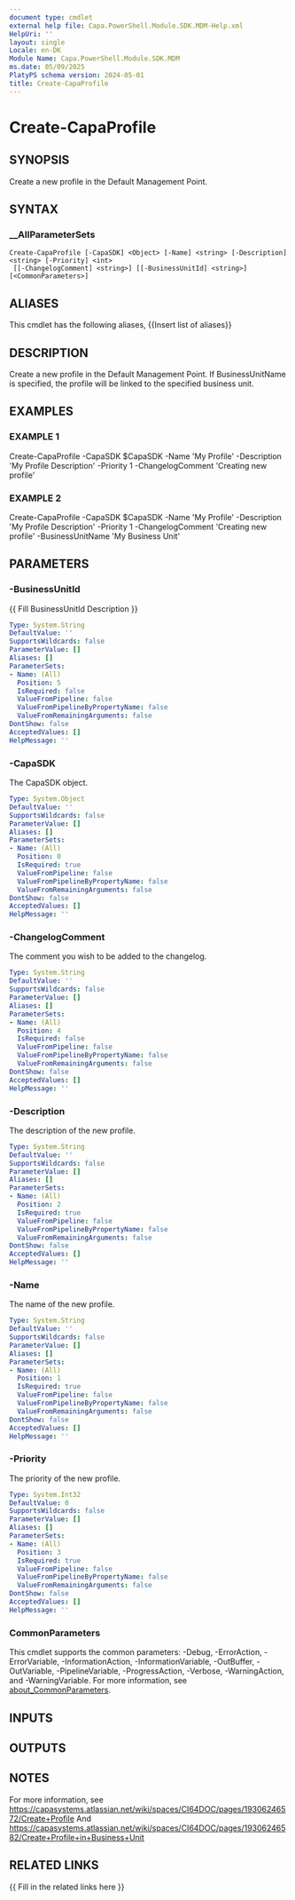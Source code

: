 ```yaml
---
document type: cmdlet
external help file: Capa.PowerShell.Module.SDK.MDM-Help.xml
HelpUri: ''
layout: single
Locale: en-DK
Module Name: Capa.PowerShell.Module.SDK.MDM
ms.date: 05/09/2025
PlatyPS schema version: 2024-05-01
title: Create-CapaProfile
---
```


# Create-CapaProfile

## SYNOPSIS

Create a new profile in the Default Management Point.

## SYNTAX

### __AllParameterSets

```
Create-CapaProfile [-CapaSDK] <Object> [-Name] <string> [-Description] <string> [-Priority] <int>
 [[-ChangelogComment] <string>] [[-BusinessUnitId] <string>] [<CommonParameters>]
```

## ALIASES

This cmdlet has the following aliases,
  {{Insert list of aliases}}

## DESCRIPTION

Create a new profile in the Default Management Point.
If BusinessUnitName is specified, the profile will be linked to the specified business unit.

## EXAMPLES

### EXAMPLE 1

Create-CapaProfile -CapaSDK $CapaSDK -Name 'My Profile' -Description 'My Profile Description' -Priority 1 -ChangelogComment 'Creating new profile'

### EXAMPLE 2

Create-CapaProfile -CapaSDK $CapaSDK -Name 'My Profile' -Description 'My Profile Description' -Priority 1 -ChangelogComment 'Creating new profile' -BusinessUnitName 'My Business Unit'

## PARAMETERS

### -BusinessUnitId

{{ Fill BusinessUnitId Description }}

```yaml
Type: System.String
DefaultValue: ''
SupportsWildcards: false
ParameterValue: []
Aliases: []
ParameterSets:
- Name: (All)
  Position: 5
  IsRequired: false
  ValueFromPipeline: false
  ValueFromPipelineByPropertyName: false
  ValueFromRemainingArguments: false
DontShow: false
AcceptedValues: []
HelpMessage: ''
```

### -CapaSDK

The CapaSDK object.

```yaml
Type: System.Object
DefaultValue: ''
SupportsWildcards: false
ParameterValue: []
Aliases: []
ParameterSets:
- Name: (All)
  Position: 0
  IsRequired: true
  ValueFromPipeline: false
  ValueFromPipelineByPropertyName: false
  ValueFromRemainingArguments: false
DontShow: false
AcceptedValues: []
HelpMessage: ''
```

### -ChangelogComment

The comment you wish to be added to the changelog.

```yaml
Type: System.String
DefaultValue: ''
SupportsWildcards: false
ParameterValue: []
Aliases: []
ParameterSets:
- Name: (All)
  Position: 4
  IsRequired: false
  ValueFromPipeline: false
  ValueFromPipelineByPropertyName: false
  ValueFromRemainingArguments: false
DontShow: false
AcceptedValues: []
HelpMessage: ''
```

### -Description

The description of the new profile.

```yaml
Type: System.String
DefaultValue: ''
SupportsWildcards: false
ParameterValue: []
Aliases: []
ParameterSets:
- Name: (All)
  Position: 2
  IsRequired: true
  ValueFromPipeline: false
  ValueFromPipelineByPropertyName: false
  ValueFromRemainingArguments: false
DontShow: false
AcceptedValues: []
HelpMessage: ''
```

### -Name

The name of the new profile.

```yaml
Type: System.String
DefaultValue: ''
SupportsWildcards: false
ParameterValue: []
Aliases: []
ParameterSets:
- Name: (All)
  Position: 1
  IsRequired: true
  ValueFromPipeline: false
  ValueFromPipelineByPropertyName: false
  ValueFromRemainingArguments: false
DontShow: false
AcceptedValues: []
HelpMessage: ''
```

### -Priority

The priority of the new profile.

```yaml
Type: System.Int32
DefaultValue: 0
SupportsWildcards: false
ParameterValue: []
Aliases: []
ParameterSets:
- Name: (All)
  Position: 3
  IsRequired: true
  ValueFromPipeline: false
  ValueFromPipelineByPropertyName: false
  ValueFromRemainingArguments: false
DontShow: false
AcceptedValues: []
HelpMessage: ''
```

### CommonParameters

This cmdlet supports the common parameters: -Debug, -ErrorAction, -ErrorVariable,
-InformationAction, -InformationVariable, -OutBuffer, -OutVariable, -PipelineVariable,
-ProgressAction, -Verbose, -WarningAction, and -WarningVariable. For more information, see
[about_CommonParameters](https://go.microsoft.com/fwlink/?LinkID=113216).

## INPUTS

## OUTPUTS

## NOTES

For more information, see https://capasystems.atlassian.net/wiki/spaces/CI64DOC/pages/19306246572/Create+Profile
And https://capasystems.atlassian.net/wiki/spaces/CI64DOC/pages/19306246582/Create+Profile+in+Business+Unit


## RELATED LINKS

{{ Fill in the related links here }}

